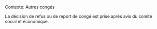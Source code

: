 Contexte: Autres congés

La décision de refus ou de report de congé est prise après avis du comité social et économique.